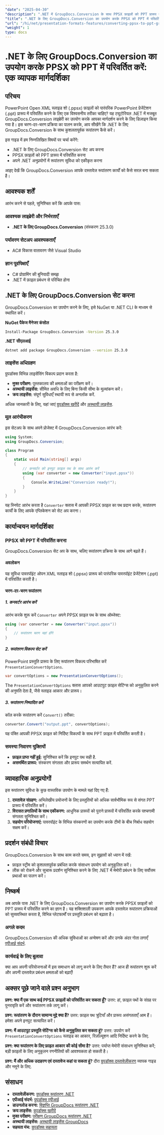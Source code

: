 ```yaml
---
"date": "2025-04-30"
"description": ".NET में GroupDocs.Conversion के साथ PPSX फ़ाइलों को PPT प्रारूप में सहजता से परिवर्तित करना सीखें। यह मार्गदर्शिका सेटअप, कार्यान्वयन और व्यावहारिक अनुप्रयोगों को शामिल करती है।"
"title": ".NET के लिए GroupDocs.Conversion का उपयोग करके PPSX को PPT में परिवर्तित करें एक व्यापक गाइड"
"url": "/hi/net/presentation-formats-features/converting-ppsx-to-ppt-groupdocs-conversion-net/"
"weight": 1
type: docs
---
```

# .NET के लिए GroupDocs.Conversion का उपयोग करके PPSX को PPT में परिवर्तित करें: एक व्यापक मार्गदर्शिका

## परिचय

PowerPoint Open XML स्लाइड शो (.ppsx) फ़ाइलों को पारंपरिक PowerPoint प्रेजेंटेशन (.ppt) प्रारूप में परिवर्तित करने के लिए एक विश्वसनीय तरीका चाहिए? यह ट्यूटोरियल .NET में मजबूत GroupDocs.Conversion लाइब्रेरी का उपयोग करके आपका मार्गदर्शन करने के लिए डिज़ाइन किया गया है। इस चरण-दर-चरण प्रक्रिया का पालन करके, आप सीखेंगे कि .NET के लिए GroupDocs.Conversion के साथ कुशलतापूर्वक रूपांतरण कैसे करें।

इस गाइड में हम निम्नलिखित विषयों पर चर्चा करेंगे:
- .NET के लिए GroupDocs.Conversion सेट अप करना
- PPSX फ़ाइलों को PPT प्रारूप में परिवर्तित करना
- अपने .NET अनुप्रयोगों में रूपांतरण सुविधा को एकीकृत करना

आइए देखें कि GroupDocs.Conversion आपके दस्तावेज़ रूपांतरण कार्यों को कैसे सरल बना सकता है।

## आवश्यक शर्तें

आरंभ करने से पहले, सुनिश्चित करें कि आपके पास:

### आवश्यक लाइब्रेरी और निर्भरताएँ
- **.NET के लिए GroupDocs.Conversion** (संस्करण 25.3.0)
  
### पर्यावरण सेटअप आवश्यकताएँ
- AC# विकास वातावरण जैसे Visual Studio

### ज्ञान पूर्वापेक्षाएँ
- C# प्रोग्रामिंग की बुनियादी समझ
- .NET में फ़ाइल प्रबंधन से परिचित होना

## .NET के लिए GroupDocs.Conversion सेट करना

GroupDocs.Conversion का उपयोग करने के लिए, इसे NuGet या .NET CLI के माध्यम से स्थापित करें।

**NuGet पैकेज मैनेजर कंसोल**
```bash
Install-Package GroupDocs.Conversion -Version 25.3.0
```

**.NET सीएलआई**
```bash
dotnet add package GroupDocs.Conversion --version 25.3.0
```

### लाइसेंस अधिग्रहण

ग्रुपडॉक्स विभिन्न लाइसेंसिंग विकल्प प्रदान करता है:
- **मुफ्त परीक्षण:** पुस्तकालय की क्षमताओं का परीक्षण करें।
- **अस्थायी लाइसेंस:** सीमित अवधि के लिए बिना किसी सीमा के मूल्यांकन करें।
- **क्रय लाइसेंस:** संपूर्ण सुविधाएँ स्थायी रूप से अनलॉक करें.

अधिक जानकारी के लिए, यहां जाएं [ग्रुपडॉक्स खरीदें](https://purchase.groupdocs.com/buy) और [अस्थायी लाइसेंस](https://purchase.groupdocs.com/temporary-license/).

### मूल आरंभीकरण

इस सेटअप के साथ अपने प्रोजेक्ट में GroupDocs.Conversion आरंभ करें:

```csharp
using System;
using GroupDocs.Conversion;

class Program
{
    static void Main(string[] args)
    {
        // कनवर्टर को इनपुट फ़ाइल पथ के साथ आरंभ करें
        using (var converter = new Converter("input.ppsx"))
        {
            Console.WriteLine("Conversion ready!");
        }
    }
}
```

यह स्निपेट आरंभ करता है `Converter` क्लास में आपकी PPSX फ़ाइल का पथ प्रदान करके, रूपांतरण कार्यों के लिए आपके एप्लिकेशन को सेट अप करना।

## कार्यान्वयन मार्गदर्शिका

### PPSX को PPT में परिवर्तित करना

GroupDocs.Conversion सेट अप के साथ, चलिए रूपांतरण प्रक्रिया के साथ आगे बढ़ते हैं।

#### अवलोकन

यह सुविधा पावरपॉइंट ओपन XML स्लाइड शो (.ppsx) प्रारूप को पारंपरिक पावरपॉइंट प्रेजेंटेशन (.ppt) में परिवर्तित करती है।

#### चरण-दर-चरण रूपांतरण

##### 1. कनवर्टर आरंभ करें
आरंभ करके शुरू करें `Converter` अपने PPSX फ़ाइल पथ के साथ ऑब्जेक्ट:

```csharp
using (var converter = new Converter("input.ppsx"))
{
    // रूपांतरण चरण यहां होंगे
}
```

##### 2. रूपांतरण विकल्प सेट करें
PowerPoint प्रस्तुति प्रारूप के लिए रूपांतरण विकल्प परिभाषित करें `PresentationConvertOptions`.

```csharp
var convertOptions = new PresentationConvertOptions();
```
The `PresentationConvertOptions` क्लास आपको आउटपुट फ़ाइल सेटिंग्स को अनुकूलित करने की अनुमति देता है, जैसे स्लाइड आकार और प्रारूप।

##### 3. रूपांतरण निष्पादित करें
कॉल करके रूपांतरण करें `Convert()` तरीका:

```csharp
converter.Convert("output.ppt", convertOptions);
```

यह पंक्ति आपकी PPSX फ़ाइल को निर्दिष्ट विकल्पों के साथ PPT फ़ाइल में परिवर्तित करती है।

### समस्या निवारण युक्तियों
- **फ़ाइल प्राप्त नहीं हुई:** सुनिश्चित करें कि इनपुट पथ सही है.
- **असमर्थित प्रारूप:** संस्करण संगतता और प्रारूप समर्थन सत्यापित करें.

## व्यावहारिक अनुप्रयोगों

इस रूपांतरण सुविधा के कुछ वास्तविक उपयोग के मामले यहां दिए गए हैं:
1. **दस्तावेज़ संग्रहण:** अभिलेखीय प्रयोजनों के लिए प्रस्तुतियों को अधिक सार्वभौमिक रूप से संगत PPT प्रारूप में परिवर्तित करें।
2. **विरासत प्रणालियों के साथ एकीकरण:** आधुनिक प्रारूपों को पुराने प्रारूपों में परिवर्तित करके पश्चगामी संगतता सुनिश्चित करें।
3. **सहयोग परियोजनाएं:** पावरपॉइंट के विभिन्न संस्करणों का उपयोग करके टीमों के बीच निर्बाध सहयोग सक्षम करें।

## प्रदर्शन संबंधी विचार
GroupDocs.Conversion के साथ काम करते समय, इन सुझावों को ध्यान में रखें:
- फ़ाइल स्ट्रीम को कुशलतापूर्वक प्रबंधित करके संसाधन उपयोग को अनुकूलित करें।
- लीक को रोकने और सुचारू प्रदर्शन सुनिश्चित करने के लिए .NET में मेमोरी प्रबंधन के लिए सर्वोत्तम प्रथाओं का पालन करें।

## निष्कर्ष

अब आपके पास .NET के लिए GroupDocs.Conversion का उपयोग करके PPSX फ़ाइलों को PPT प्रारूप में परिवर्तित करने का ज्ञान है। यह शक्तिशाली उपकरण आपके दस्तावेज़ रूपांतरण प्रक्रियाओं को सुव्यवस्थित करता है, विभिन्न प्लेटफार्मों पर प्रस्तुति प्रबंधन को बढ़ाता है।

### अगले कदम
GroupDocs.Conversion की अधिक सुविधाओं का अन्वेषण करें और उनके अंदर गोता लगाएँ [एपीआई संदर्भ](https://reference.groupdocs.com/conversion/net/).

### कार्यवाई के लिए बुलावा
क्या आप अपनी परियोजनाओं में इस समाधान को लागू करने के लिए तैयार हैं? आज ही रूपांतरण शुरू करें और अपनी दस्तावेज़ प्रबंधन क्षमताओं को बढ़ाएँ!

## अक्सर पूछे जाने वाले प्रश्न अनुभाग
**प्रश्न: क्या मैं एक साथ कई PPSX फ़ाइलों को परिवर्तित कर सकता हूँ?**
उत्तर: हां, फ़ाइल पथों के संग्रह पर पुनरावृति करें और रूपांतरण तर्क लागू करें।

**प्रश्न: रूपांतरण के दौरान सामान्य मुद्दे क्या हैं?**
उत्तर: फ़ाइल पथ त्रुटियाँ और प्रारूप असंगतताएँ आम हैं। हमेशा अपने इनपुट सत्यापित करें।

**प्रश्न: मैं आउटपुट प्रस्तुति सेटिंग्स को कैसे अनुकूलित कर सकता हूं?**
उत्तर: उपयोग करें `PresentationConvertOptions` स्लाइड का आकार, रिज़ॉल्यूशन आदि निर्दिष्ट करने के लिए.

**प्रश्न: क्या रूपांतरण के लिए फ़ाइल आकार की कोई सीमा है?**
उत्तर: पर्याप्त मेमोरी संसाधन सुनिश्चित करें; बड़ी फ़ाइलों के लिए अनुकूलन रणनीतियों की आवश्यकता हो सकती है।

**प्रश्न: मैं और अधिक उदाहरण एवं दस्तावेज कहां पा सकता हूं?**
दौरा [ग्रुपडॉक्स दस्तावेज़ीकरण](https://docs.groupdocs.com/conversion/net/) व्यापक गाइड और नमूने के लिए.

## संसाधन
- **दस्तावेज़ीकरण:** [ग्रुपडॉक्स रूपांतरण .NET](https://docs.groupdocs.com/conversion/net/)
- **एपीआई संदर्भ:** [ग्रुपडॉक्स एपीआई](https://reference.groupdocs.com/conversion/net/)
- **डाउनलोड करना:** [विज्ञप्ति GroupDocs रूपांतरण .NET](https://releases.groupdocs.com/conversion/net/)
- **क्रय लाइसेंस:** [ग्रुपडॉक्स खरीदें](https://purchase.groupdocs.com/buy)
- **मुफ्त परीक्षण:** [परीक्षण GroupDocs रूपांतरण .NET](https://releases.groupdocs.com/conversion/net/)
- **अस्थायी लाइसेंस:** [अस्थायी लाइसेंस GroupDocs](https://purchase.groupdocs.com/temporary-license/)
- **सहयता मंच:** [ग्रुपडॉक्स सहायता](https://forum.groupdocs.com/c/conversion/10)